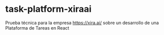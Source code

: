 # task-platform-xiraai
Prueba técnica para la empresa https://xira.ai/ sobre un desarrollo de una Plataforma de Tareas en React
